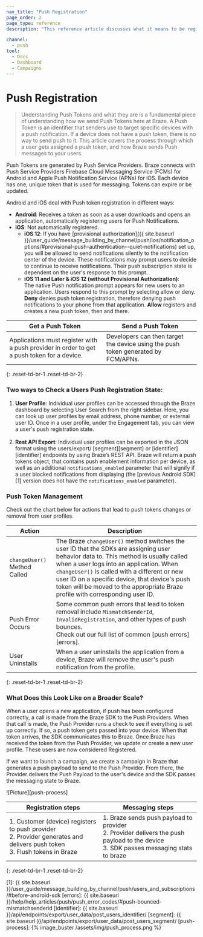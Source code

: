 ```yaml
---
nav_title: "Push Registration"
page_order: 2
page_type: reference
description: "This reference article discusses what it means to be registered for push and how we send push messages at Braze."

channel:
  - push
tool:
  - Docs
  - Dashboard
  - Campaigns
---
```


# Push Registration

> Understanding Push Tokens and what they are is a fundamental piece of understanding how we send Push Tokens here at Braze. A Push Token is an identifier that senders use to target specific devices with a push notification. If a device does not have a push token, there is no way to send push to it. This article covers the process through which a user gets assigned a push token, and how Braze sends Push messages to your users. 

Push Tokens are generated by Push Service Providers. Braze connects with Push Service Providers Firebase Cloud Messaging Service (FCMs) for Android and Apple Push Notification Service (APNs) for iOS. Each device has one, unique token that is used for messaging. Tokens can expire or be updated.

Android and iOS deal with Push token registration in different ways:
- __Android__: Receives a token as soon as a user downloads and opens an application, automatically registering users for Push Notifications.
- __iOS__: Not automatically registered. 
    - __iOS 12__: If you have [provisional authorization]({{ site.baseurl }}/user_guide/message_building_by_channel/push/ios/notification_options/#provisional-push-authentication--quiet-notifications) set up, you will be allowed to send notifications silently to the notification center of the device. These notifications may prompt users to decide to continue to receive notifications. Their push subscription state is dependent on the user's response to this prompt. 
    - __iOS 11 and Later & iOS 12 (without Provisional Authorization)__: <br>The native Push notification prompt appears for new users to an application. Users respond to this prompt by selecting allow or deny. __Deny__ denies push token registration, therefore denying push notifications to your phone from that application. __Allow__ registers and creates a new push token, then and there.

| Get a Push Token | Send a Push Token |
| ---------------- | ----------------- |
| Applications must register with a push provider in order to get a push token for a device. | Developers can then target the device using the push token generated by FCM/APNs.|
{: .reset-td-br-1 .reset-td-br-2}

### Two ways to Check a Users Push Registration State:
1. __User Profile__: Individual user profiles can be accessed through the Braze dashboard by selecting User Search from the right sidebar. Here, you can look up user profiles by email address, phone number, or external user ID. Once in a user profile, under the Engagement tab, you can view a user's push registration state. <br><br>
2. __Rest API Export__: Individual user profiles can be exported in the JSON format using the users/export/ [segment][segment] or [identifier][identifier] endpoints by using Braze’s REST API. Braze will return a push tokens object, that contains push enablement information per device, as well as an additional `notifications_enabled` parameter that will signify if a user blocked notifications from displaying (the [previous Android SDK][1] version does not have the `notifications_enabled` parameter).

### Push Token Management

Check out the chart below for actions that lead to push tokens changes or removal from user profiles. 

| Action | Description |
| ------ | ----------- |
| `changeUser()` Method Called | The Braze `changeUser()` method switches the user ID that the SDKs are assigning user behavior data to. This method is usually called when a user logs into an application. When `changeUser()` is called with a different or new user ID on a specific device, that device's push token will be moved to the appropriate Braze profile with corresponding user ID. |
| Push Error Occurs | Some common push errors that lead to token removal include `MismatchSenderId`, `InvalidRegistration`, and other types of push bounces. <br>Check out our full list of common [push errors][errors]. |
| User Uninstalls | When a user uninstalls the application from a device, Braze will remove the user's push notification from the profile. |
{: .reset-td-br-1 .reset-td-br-2}

### What Does this Look Like on a Broader Scale?

When a user opens a new application, if push has been configured correctly, a call is made from the Braze SDK to the Push Providers. When that call is made, the Push Provider runs a check to see if everything is set up correctly. If so, a push token gets passed into your device. When that token arrives, the SDK communicates this to Braze. Once Braze has received the token from the Push Provider, we update or create a new user profile. These users are now considered Registered.

If we want to launch a campaign, we create a campaign in Braze that generates a push payload to send to the Push Provider. From there, the Provider delivers the Push Payload to the user's device and the SDK passes the messaging state to Braze. 

![Picture][push-process]

| Registration steps | Messaging steps |
| ------------------ | --------------- |
| 1. Customer (device) registers to push provider<br>2. Provider generates and delivers push token<br>3. Flush tokens in Braze |1. Braze sends push payload to provider<br>2. Provider delivers the push payload to the device<br>3. SDK passes messaging stats to braze |
{: .reset-td-br-1 .reset-td-br-2}

[1]: {{ site.baseurl }}/user_guide/message_building_by_channel/push/users_and_subscriptions/#before-android-sdk
[errors]: {{ site.baseurl }}/help/help_articles/push/push_error_codes/#push-bounced-mismatchsenderid
[identifier]: {{ site.baseurl }}/api/endpoints/export/user_data/post_users_identifier/
[segment]: {{ site.baseurl }}/api/endpoints/export/user_data/post_users_segment/
[push-process]: {% image_buster /assets/img/push_process.png %}
